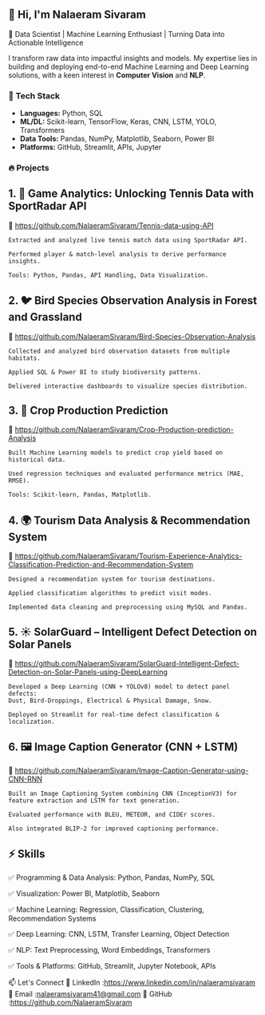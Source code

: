 ## 👋 Hi, I'm Nalaeram Sivaram ##

🚀 Data Scientist | Machine Learning Enthusiast | Turning Data into Actionable Intelligence

I transform raw data into impactful insights and models. My expertise lies in building and deploying end-to-end Machine Learning and Deep Learning solutions, with a keen interest in **Computer Vision** and **NLP**.

### 🔧 Tech Stack
*   **Languages:** Python, SQL
*   **ML/DL:** Scikit-learn, TensorFlow, Keras, CNN, LSTM, YOLO, Transformers
*   **Data Tools:** Pandas, NumPy, Matplotlib, Seaborn, Power BI
*   **Platforms:** GitHub, Streamlit, APIs, Jupyter

### 🔥 Projects 
## 1. 🎾 Game Analytics: Unlocking Tennis Data with SportRadar API ##

  🔗 https://github.com/NalaeramSivaram/Tennis-data-using-API

    Extracted and analyzed live tennis match data using SportRadar API.

    Performed player & match-level analysis to derive performance insights.

    Tools: Python, Pandas, API Handling, Data Visualization.

## 2. 🐦 Bird Species Observation Analysis in Forest and Grassland ##

  🔗  https://github.com/NalaeramSivaram/Bird-Species-Observation-Analysis

    Collected and analyzed bird observation datasets from multiple habitats.

    Applied SQL & Power BI to study biodiversity patterns.

    Delivered interactive dashboards to visualize species distribution.

## 3. 🌾 Crop Production Prediction ##

  🔗  https://github.com/NalaeramSivaram/Crop-Production-prediction-Analysis

    Built Machine Learning models to predict crop yield based on historical data.

    Used regression techniques and evaluated performance metrics (MAE, RMSE).

    Tools: Scikit-learn, Pandas, Matplotlib.

## 4. 🌍 Tourism Data Analysis & Recommendation System ##

🔗 https://github.com/NalaeramSivaram/Tourism-Experience-Analytics-Classification-Prediction-and-Recommendation-System

    Designed a recommendation system for tourism destinations.

    Applied classification algorithms to predict visit modes.

    Implemented data cleaning and preprocessing using MySQL and Pandas.

## 5. ☀️ SolarGuard – Intelligent Defect Detection on Solar Panels ##

🔗 https://github.com/NalaeramSivaram/SolarGuard-Intelligent-Defect-Detection-on-Solar-Panels-using-DeepLearning

    Developed a Deep Learning (CNN + YOLOv8) model to detect panel defects:
    Dust, Bird-Droppings, Electrical & Physical Damage, Snow.

    Deployed on Streamlit for real-time defect classification & localization.

## 6. 🖼️ Image Caption Generator (CNN + LSTM) ##

🔗 https://github.com/NalaeramSivaram/Image-Caption-Generator-using-CNN-RNN

    Built an Image Captioning System combining CNN (InceptionV3) for feature extraction and LSTM for text generation.

    Evaluated performance with BLEU, METEOR, and CIDEr scores.

    Also integrated BLIP-2 for improved captioning performance.

## ⚡ Skills ##

✅ Programming & Data Analysis: Python, Pandas, NumPy, SQL

✅ Visualization: Power BI, Matplotlib, Seaborn

✅ Machine Learning: Regression, Classification, Clustering, Recommendation Systems

✅ Deep Learning: CNN, LSTM, Transfer Learning, Object Detection

✅ NLP: Text Preprocessing, Word Embeddings, Transformers

✅ Tools & Platforms: GitHub, Streamlit, Jupyter Notebook, APIs

📫 Let's Connect
💼 LinkedIn :https://www.linkedin.com/in/nalaeramsivaram
📧 Email    :nalaeramsivaram41@gmail.com 
🐙 GitHub   :https://github.com/NalaeramSivaram


